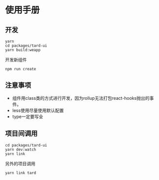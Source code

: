 # 使用手册
## 开发
```shell
yarn
cd packages/tard-ui
yarn build:weapp
```
开发新组件
```shell
npm run create
```
## 注意事项
+ 组件用class类的方式进行开发，因为rollup无法打包react-hooks抛出的事件。
+ less使用尽量使用默认配置
+ type一定要写全

## 项目间调用
```shell
cd packages/tard-ui
yarn dev:watch
yarn link
```
另外的项目调用
```shell
yarn link tard
```
